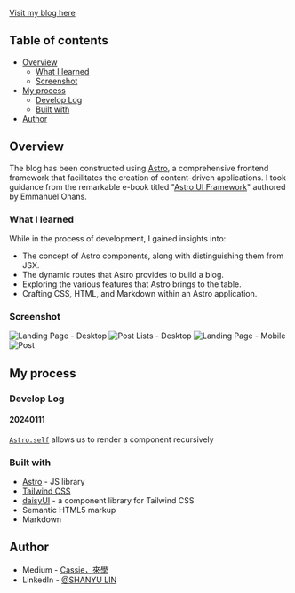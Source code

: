 [Visit my blog here](https://wonderful-meringue-9d1173.netlify.app/) 

## Table of contents

- [Overview](#overview)
  - [What I learned](#what-i-learned)
  - [Screenshot](#screenshot)
- [My process](#my-process)
  - [Develop Log](#develop-log)
  - [Built with](#built-with)
- [Author](#author)

## Overview

The blog has been constructed using [Astro](https://astro.build/), a comprehensive frontend framework that facilitates the creation of content-driven applications. 
I took guidance from the remarkable e-book titled "[Astro UI Framework](https://www.freecodecamp.org/news/how-to-use-the-astro-ui-framework/)" authored by Emmanuel Ohans.

### What I learned
While in the process of development, I gained insights into:

- The concept of Astro components, along with distinguishing them from JSX.
- The dynamic routes that Astro provides to build a blog.
- Exploring the various features that Astro brings to the table.
- Crafting CSS, HTML, and Markdown within an Astro application.

### Screenshot
![Landing Page - Desktop](https://i.imgur.com/zirQcP9.png)
![Post Lists - Desktop](https://i.imgur.com/xkKdbQs.png)
![Landing Page - Mobile](https://i.imgur.com/zZkAxlu.png)
![Post](https://i.imgur.com/bkqSZUj.png)

## My process

### Develop Log
#### 20240111
[`Astro.self`](https://docs.astro.build/en/reference/api-reference/#astroself) allows us to render a component recursively

### Built with
- [Astro](https://astro.build/) - JS library
- [Tailwind CSS](https://tailwindcss.com/)
- [daisyUI](https://daisyui.com/) - a component library for Tailwind CSS
- Semantic HTML5 markup
- Markdown

## Author
- Medium - [Cassie，來學](https://medium.com/@cassiecoding)
- LinkedIn - [@SHANYU LIN](https://www.linkedin.com/in/shanyulin)
